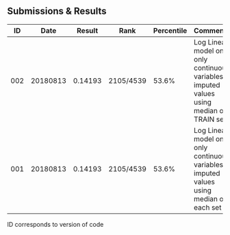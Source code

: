 ## Submissions & Results

|ID |Date |Result |Rank |Percentile |Comments |
|--- |--- |--- |--- |--- |--- |
|002 |20180813 |0.14193 |2105/4539 |53.6% |Log Linear model on only continuous variables; imputed values using median of TRAIN set|
|001 |20180813 |0.14193 |2105/4539 |53.6% |Log Linear model on only continuous variables; imputed values using median of each set |

ID corresponds to version of code

